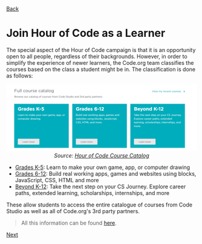 [Back](/hourofcode-docs/introduction.md)

# Join Hour of Code as a Learner

The special aspect of the Hour of Code campaign is that it is an opportunity open to all people, regardless of their backgrounds. However, in order to simplify the experience of newer learners, the Code.org team classifies the courses based on the class a student might be in. The classification is done as follows:

<p align="center"> <img alt="Course Catalog" src="../../assets/course catalog.png" width="1000px" /><br><em>Source: <a href="https://studio.code.org/courses">Hour of Code Course Catalog</a></em></p>

* [Grades K-5](https://code.org/student/elementary): Learn to make your own game, app, or computer drawing
* [Grades 6-12](https://code.org/student/middle-high): Build real working apps, games and websites using blocks, JavaScript, CSS, HTML and more
* [Beyond K-12](https://code.org/beyond): Take the next step on your CS Journey. Explore career paths, extended learning, scholarships, internships, and more

These allow students to access the entire catalogue of courses from Code Studio as well as all of Code.org's 3rd party partners.

> All this information can be found [here](https://studio.code.org/courses).

[Next](/hourofcode-docs/Getting%20Started%20with%20Hour%20of%20Code/parent-teacher%20guide%20intro.md)